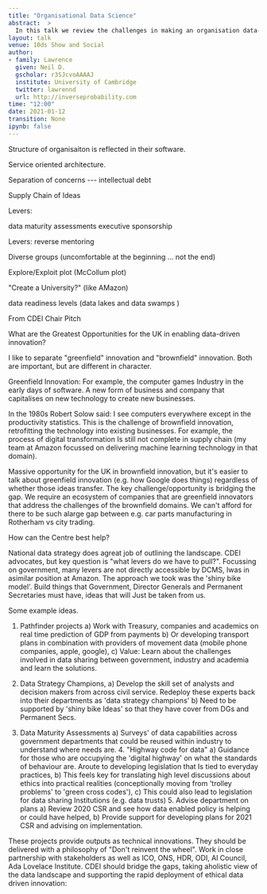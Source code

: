 ```yaml
---
title: "Organisational Data Science"
abstract:  >
  In this talk we review the challenges in making an organisation data-driven in its decision making. Building on experience working within Amazon and providing advice through the Royal Society convened DELVE group we review challenges and solutions for improving the data capabilities of an institution. This talk is targeted at data-aware leaders working in an institution.
layout: talk
venue: 10ds Show and Social
author:
- family: Lawrence
  given: Neil D.
  gscholar: r3SJcvoAAAAJ
  institute: University of Cambridge
  twitter: lawrennd
  url: http://inverseprobability.com
time: "12:00"
date: 2021-01-12
transition: None
ipynb: false
---
```


Structure of organisaiton is reflected in their software.

Service oriented architecture.

Separation of concerns --- intellectual debt

Supply Chain of Ideas

Levers:

  data maturity assessments
  executive sponsorship

Levers:
  reverse mentoring

Diverse groups (uncomfortable at the beginning ... not the end)

Explore/Exploit plot (McCollum plot)

"Create a University?" (like AMazon)


data readiness levels (data lakes and data swamps )


From CDEI Chair Pitch

What are the Greatest Opportunities for the UK in enabling data-driven innovation?

I like to separate "greenfield" innovation and "brownfield" innovation. Both are important, but are different in character.

Greenfield Innovation: For example, the computer games Industry in the early days of
software. A new form of business and company that capitalises on new technology to create new businesses.

In the 1980s Robert Solow said: I see computers everywhere except in the productivity statistics. This is the challenge of brownfield innovation, retrofitting the technology into existing businesses. For example, the process of digital transformation Is still not complete in supply chain (my team at Amazon focussed on delivering machine learning technology in that domain).

Massive opportunity for the UK in brownfield innovation, but it's easier to talk about greenfield innovation (e.g. how Google does things) regardless of whether those ideas transfer. The key challenge/opportunity is bridging the gap. We require an ecosystem of companies that are greenfield innovators that address the challenges of the brownfield domains. We can't afford for there to be such alarge gap between e.g. car parts manufacturing in Rotherham vs city trading.

How can the Centre best help?

National data strategy does agreat job of outlining the landscape. CDEI advocates, but key question is "what levers do we have to pull?". Focussing on government, many levers are not directly accessible by DCMS, Iwas in asimilar position at Amazon. The approach we took was the 'shiny bike model'. Build things that Government, Director Generals and Permanent Secretaries must have, ideas that will Just be taken from us.

Some example ideas.

1. Pathfinder projects
a) Work with Treasury, companies and academics on real time prediction of GDP from payments
b) Or developing transport plans in combination with providers of movement data (mobile phone companies, apple, google),
c) Value: Learn about the challenges involved in data sharing between government, industry and academia and learn the solutions.

2. Data Strategy Champions,
a) Develop the skill set of analysts and decision makers from across civil service. Redeploy these experts back into their departments as 'data strategy champions'
b) Need to be supported by 'shiny bike Ideas' so that they have cover from DGs and Permanent Secs.

3. Data Maturity Assessments
a) Surveys' of data capabilities across government departments that could be reused
within industry to understand where needs are. 4. "Highway code for data"
 a) Guidance for those who are occupying the 'digital highway' on what the standards of behaviour are. Aroute to developing legislation that Is tied to everyday practices,
b) This feels key for translating high level discussions about ethics into practical realities (conceptionally moving from 'trolley problems' to 'green cross codes'),
c) This could also lead to legislation for data sharing Institutions (e.g. data trusts) 5. Advise department on plans
a) Review 2020 CSR and see how data enabled policy is helping or could have helped,
b) Provide support for developing plans for 2021 CSR and advising on implementation.

These projects provide outputs as technical innovations. They should be delivered with a philosophy of "Don't reinvent the wheel". Work in close partnership with stakeholders as well as ICO, ONS, HDR, ODI, Al Council, Ada Lovelace Institute. CDEI should bridge the gaps, taking aholistic view of the data landscape and supporting the rapid deployment of ethical data driven innovation:

